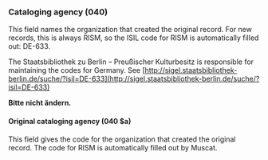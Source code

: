 ### Cataloging agency (040)
This field names the organization that created the original record. For new records, this is always RISM, so the ISIL code for RISM is automatically filled out: DE-633.

The Staatsbibliothek zu Berlin – Preußischer Kulturbesitz is responsible for maintaining the codes for Germany. See [http://sigel.staatsbibliothek-berlin.de/suche/?isil=DE-633](http://sigel.staatsbibliothek-berlin.de/suche/?isil=DE-633)

**Bitte nicht ändern.**

#### Original cataloging agency (040 $a)
This field gives the code for the organization that created the original record. The code for RISM is automatically filled out by Muscat.
